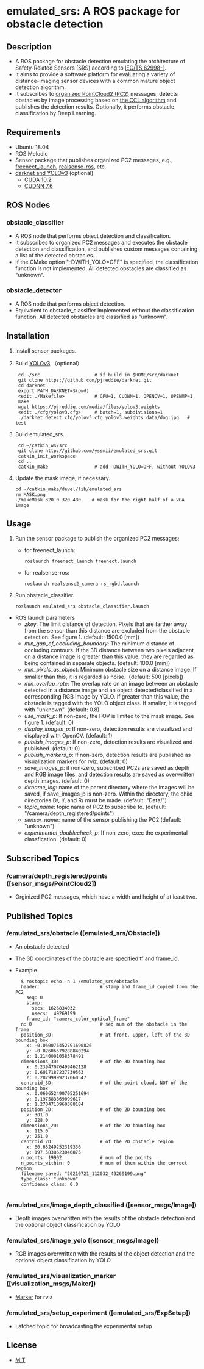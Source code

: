 # emulated_srs: A ROS package for obstacle detection

## Description

* A ROS package for obstacle detection emulating the architecture of
  Safety-Related Sensors (SRS) according to [IEC/TS
  62998-1](https://webstore.iec.ch/publication/31009).
* It aims to provide a software platform for evaluating a variety of
  distance-imaging sensor devices with a common mature object
  detection algorithm.
* It subscribes to [organized PointCloud2
  (PC2)](https://answers.ros.org/question/234455/pointcloud2-and-pointfield/)
  messages, detects obstacles by image processing based on [the CCL
  algorithm](https://en.wikipedia.org/wiki/Connected-component_labeling)
  and publishes the detection results. Optionally, it performs obstacle
  classification by Deep Learning.

## Requirements

* Ubuntu 18.04
* ROS Melodic
* Sensor package that publishes organized PC2 messages,
  e.g., [freenect_launch](http://wiki.ros.org/freenect_launch),
  [realsense-ros](https://github.com/IntelRealSense/realsense-ros), etc.
* [darknet and YOLOv3](https://pjreddie.com/darknet/) (optional)
  - [CUDA 10.2](https://developer.nvidia.com/cuda-toolkit-archive)
  - [CUDNN 7.6](https://developer.nvidia.com/rdp/cudnn-archive)

## ROS Nodes

### obstacle_classifier

* A ROS node that performs object detection and classification.
* It subscribes to organized PC2 messages and executes the obstacle detection
  and classification, and publishes custom messages containing a list of the
  detected obstacles.
* If the CMake option "-DWITH_YOLO=OFF" is specified, the
  classification function is not implemented. All detected obstacles
  are classified as "unknown".

### obstacle_detector

* A ROS node that performs object detection.
* Equivalent to obstacle_classifier implemented without the classification
  function. All detected obstacles are classified as "unknown".

## Installation

1. Install sensor packages.
2. Build [YOLOv3](https://pjreddie.com/darknet/install/).（optional）

        cd ~/src                    # if build in $HOME/src/darknet
        git clone https://github.com/pjreddie/darknet.git
        cd darknet
        export PATH_DARKNET=$(pwd)
        <edit ./Makefile>           # GPU=1, CUDNN=1, OPENCV=1, OPENMP=1
        make
        wget https://pjreddie.com/media/files/yolov3.weights
        <edit ./cfg/yolov3.cfg>     # batch=1, subdivisions=1
        ./darknet detect cfg/yolov3.cfg yolov3.weights data/dog.jpg   # test

3. Build emulated_srs.

        cd ~/catkin_ws/src
        git clone http://github.com/yssmii/emulated_srs.git
        catkin_init_workspace
        cd ..
        catkin_make                 # add -DWITH_YOLO=OFF, without YOLOv3

4. Update the mask image, if necessary.

       cd ~/catkin_make/devel/lib/emulated_srs
       rm MASK.png
       ./makeMask 320 0 320 480    # mask for the right half of a VGA image

## Usage

1. Run the sensor package to publish the organized PC2 messages;

   * for freenect_launch:

         roslaunch freenect_launch freenect.launch

   * for realsense-ros:

         roslaunch realsense2_camera rs_rgbd.launch

2. Run obstacle_classifier.

       roslaunch emulated_srs obstacle_classifier.launch

* ROS launch parameters
  - _zkey_: The limit distance of detection. Pixels that are farther away from
    the sensor than this distance are excluded from the obstacle detection. See
    figure 1. (default: 1500.0 [mm])
  - _min_gap_of_occluding_boundary_: The minimum distance of occluding contours.
    If the 3D distance between two pixels adjacent on a distance image is
    greater than this value, they are regarded as being contained in separate
    objects. (default: 100.0 [mm])
  - _min_pixels_as_object_: Minimum obstacle size on a distance image. If
    smaller than this, it is regarded as noise.（default: 500 [pixels])
  - _min_overlap_rate_: The overlap rate on an image between an obstacle
    detected in a distance image and an object detected/classified in a
    corresponding RGB image by YOLO. If greater than this value, the obstacle
    is tagged with the YOLO object class. If smaller, it is tagged with
    "unknown". (default: 0.8)
  - _use_mask_p_: If non-zero, the FOV is limited to the mask image. See
    figure 1. (default: 0)
  - _display_images_p_: If non-zero, detection results are visualized and
    displayed with OpenCV. (default: 1)
  - _publish_images_p_: If non-zero, detection results are visualized and
    published. (default: 0)
  - _publish_markers_p_: If non-zero, detection results are published as
    visualization markers for rviz. (default: 0)
  - _save_images_p_: if non-zero, subscribed PC2s are saved as depth and RGB
     image files, and detection results are saved as overwritten depth images.
     (default: 0)
  - _dirname_log_: name of the parent directory where the images will be saved,
    if save_images_p is non-zero. Within the directory, the child directories
    D/, I/, and R/ must be made. (default: "Data/")
  - _topic_name_: topic name of PC2 to subscribe to. (default: "/camera/depth_registered/points")
  - _sensor_name_: name of the sensor publishing the PC2 (default: "unknown")
  - _experimental_doublecheck_p_: If non-zero, exec the experimental
    classfication. (default: 0)

## Subscribed Topics

### /camera/depth_registered/points ([sensor_msgs/PointCloud2])

* Orginized PC2 messages, which have a width and height of at least two.

## Published Topics

### /emulated_srs/obstacle ([emulated_srs/Obstacle])

* An obstacle detected
* The 3D coordinates of the obstacle are specified tf and frame_id.
* Example

        $ rostopic echo -n 1 /emulated_srs/obstacle
        header:                      # stamp and frame_id copied from the PC2
          seq: 0
          stamp:
            secs: 1626834032
            nsecs:  49269199
          frame_id: "camera_color_optical_frame"
        n: 0                         # seq num of the obstacle in the frame
        position_3D:                 # at front, upper, left of the 3D bounding box
          x: -0.060076452791690826
          y: -0.02606579288840294
          z: 1.2140001058578491
        dimensions_3D:               # of the 3D bounding box
          x: 0.23947076499462128
          y: 0.6017187237739563
          z: 0.28299999237060547
        centroid_3D:                 # of the point cloud, NOT of the bounding box
          x: 0.060652490705251694
          y: 0.197583869099617
          z: 1.2704710960388184
        position_2D:                 # of the 2D bounding box
          x: 301.0
          y: 228.0
        dimensions_2D:               # of the 2D bounding box
          x: 115.0
          y: 251.0
        centroid_2D:                 # of the 2D obstacle region
          x: 60.65249252319336
          y: 197.5838623046875
        n_points: 19902              # num of the points
        n_points_within: 0           # num of them within the correct region
        filename_saved: "20210721_112032_49269199.png"
        type_class: "unknown"
        confidence_class: 0.0
        ---

### /emulated_srs/image_depth_classified ([sensor_msgs/Image])

* Depth images overwritten with the results of the obstacle detection and
  the optional object classification by YOLO

### /emulated_srs/image_yolo ([sensor_msgs/Image])

* RGB images overwritten with the results of the object detection and the
  optional object classification by YOLO

### /emulated_srs/visualization_marker ([visualization_msgs/Maker])

* [Marker](http://wiki.ros.org/rviz/DisplayTypes/Marker) for rviz

### /emulated_srs/setup_experiment ([emulated_srs/ExpSetup])

* Latched topic for broadcasting the experimental setup

## License

* [MIT](https://opensource.org/licenses/mit-license.php)
